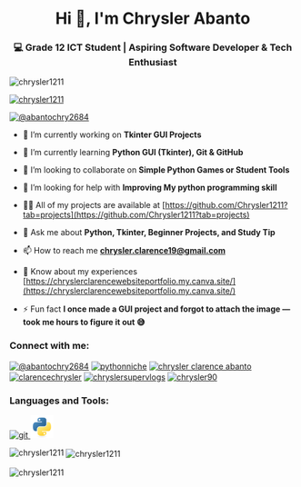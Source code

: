 <h1 align="center">Hi 👋, I'm Chrysler Abanto</h1>
<h3 align="center">💻 Grade 12 ICT Student | Aspiring Software Developer & Tech Enthusiast</h3>

<p align="left"> <img src="https://komarev.com/ghpvc/?username=chrysler1211&label=Profile%20views&color=0e75b6&style=flat" alt="chrysler1211" /> </p>

<p align="left"> <a href="https://github.com/ryo-ma/github-profile-trophy"><img src="https://github-profile-trophy.vercel.app/?username=chrysler1211" alt="chrysler1211" /></a> </p>

<p align="left"> <a href="https://twitter.com/@abantochry2684" target="blank"><img src="https://img.shields.io/twitter/follow/@abantochry2684?logo=twitter&style=for-the-badge" alt="@abantochry2684" /></a> </p>

- 🔭 I’m currently working on **Tkinter GUI Projects**

- 🌱 I’m currently learning **Python GUI (Tkinter), Git & GitHub**

- 👯 I’m looking to collaborate on **Simple Python Games or Student Tools**

- 🤝 I’m looking for help with **Improving My python programming skill**

- 👨‍💻 All of my projects are available at [https://github.com/Chrysler1211?tab=projects](https://github.com/Chrysler1211?tab=projects)

- 💬 Ask me about **Python, Tkinter, Beginner Projects, and Study Tip**

- 📫 How to reach me **chrysler.clarence19@gmail.com**

- 📄 Know about my experiences [https://chryslerclarencewebsiteportfolio.my.canva.site/](https://chryslerclarencewebsiteportfolio.my.canva.site/)

- ⚡ Fun fact **I once made a GUI project and forgot to attach the image — took me hours to figure it out 😅**

<h3 align="left">Connect with me:</h3>
<p align="left">
<a href="https://twitter.com/@abantochry2684" target="blank"><img align="center" src="https://raw.githubusercontent.com/rahuldkjain/github-profile-readme-generator/master/src/images/icons/Social/twitter.svg" alt="@abantochry2684" height="30" width="40" /></a>
<a href="https://stackoverflow.com/users/pythonniche" target="blank"><img align="center" src="https://raw.githubusercontent.com/rahuldkjain/github-profile-readme-generator/master/src/images/icons/Social/stack-overflow.svg" alt="pythonniche" height="30" width="40" /></a>
<a href="https://fb.com/chrysler clarence abanto" target="blank"><img align="center" src="https://raw.githubusercontent.com/rahuldkjain/github-profile-readme-generator/master/src/images/icons/Social/facebook.svg" alt="chrysler clarence abanto" height="30" width="40" /></a>
<a href="https://instagram.com/clarencechrysler" target="blank"><img align="center" src="https://raw.githubusercontent.com/rahuldkjain/github-profile-readme-generator/master/src/images/icons/Social/instagram.svg" alt="clarencechrysler" height="30" width="40" /></a>
<a href="https://www.youtube.com/c/chryslersupervlogs" target="blank"><img align="center" src="https://raw.githubusercontent.com/rahuldkjain/github-profile-readme-generator/master/src/images/icons/Social/youtube.svg" alt="chryslersupervlogs" height="30" width="40" /></a>
<a href="https://www.leetcode.com/chrysler90" target="blank"><img align="center" src="https://raw.githubusercontent.com/rahuldkjain/github-profile-readme-generator/master/src/images/icons/Social/leet-code.svg" alt="chrysler90" height="30" width="40" /></a>
</p>

<h3 align="left">Languages and Tools:</h3>
<p align="left"> <a href="https://git-scm.com/" target="_blank" rel="noreferrer"> <img src="https://www.vectorlogo.zone/logos/git-scm/git-scm-icon.svg" alt="git" width="40" height="40"/> </a> <a href="https://www.python.org" target="_blank" rel="noreferrer"> <img src="https://raw.githubusercontent.com/devicons/devicon/master/icons/python/python-original.svg" alt="python" width="40" height="40"/> </a> </p>

<p><img align="left" src="https://github-readme-stats.vercel.app/api/top-langs?username=chrysler1211&show_icons=true&locale=en&layout=compact" alt="chrysler1211" /></p>

<p>&nbsp;<img align="center" src="https://github-readme-stats.vercel.app/api?username=chrysler1211&show_icons=true&locale=en" alt="chrysler1211" /></p>

<p><img align="center" src="https://github-readme-streak-stats.herokuapp.com/?user=chrysler1211&" alt="chrysler1211" /></p>

